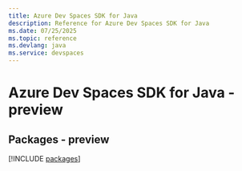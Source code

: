 ```yaml
---
title: Azure Dev Spaces SDK for Java
description: Reference for Azure Dev Spaces SDK for Java
ms.date: 07/25/2025
ms.topic: reference
ms.devlang: java
ms.service: devspaces
---
```

# Azure Dev Spaces SDK for Java - preview
## Packages - preview
[!INCLUDE [packages](dev-spaces-index.md)]